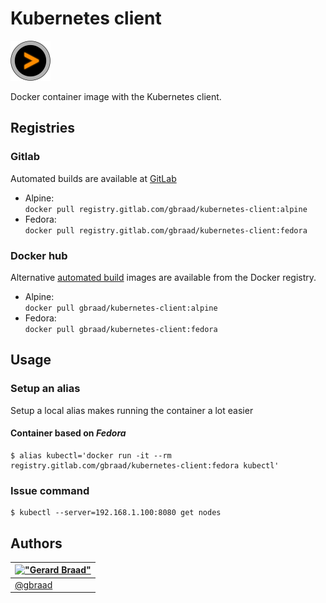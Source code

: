 Kubernetes client
=================

!["Prompt"](https://raw.githubusercontent.com/gbraad/assets/gh-pages/icons/prompt-icon-64.png)


Docker container image with the Kubernetes client.


Registries
----------

### Gitlab

Automated builds are available at [GitLab](https://gitlab.com/gbraad/kubernetes-client)

  * Alpine:  
    `docker pull registry.gitlab.com/gbraad/kubernetes-client:alpine`
  * Fedora:  
    `docker pull registry.gitlab.com/gbraad/kubernetes-client:fedora`


### Docker hub

Alternative [automated build](https://hub.docker.com/r/gbraad/kubernetes-client/) images
are available from the Docker registry.

  * Alpine:  
    `docker pull gbraad/kubernetes-client:alpine`
  * Fedora:  
    `docker pull gbraad/kubernetes-client:fedora`


Usage
-----


### Setup an alias

Setup a local alias makes running the container a lot easier


#### Container based on _Fedora_

```
$ alias kubectl='docker run -it --rm registry.gitlab.com/gbraad/kubernetes-client:fedora kubectl'
```


### Issue command

```
$ kubectl --server=192.168.1.100:8080 get nodes
```


Authors
-------

| [!["Gerard Braad"](http://gravatar.com/avatar/e466994eea3c2a1672564e45aca844d0.png?s=60)](http://gbraad.nl "Gerard Braad <me@gbraad.nl>") |
|---|
| [@gbraad](https://twitter.com/gbraad) |

